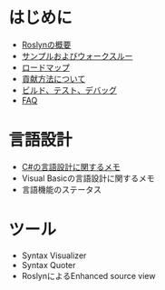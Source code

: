# はじめに

* [Roslynの概要](overview.md)
* [サンプルおよびウォークスルー](samples.md)
* [ロードマップ](roadmap.md)
* [貢献方法について](how_to_contribute.md)
* [ビルド、テスト、デバッグ](build.md)
* [FAQ](faq.md)

# 言語設計

* [C#の言語設計に関するメモ](csharp_languagedesign.md)
* Visual Basicの言語設計に関するメモ
* 言語機能のステータス

<!---
* [Visual Basicの言語設計に関するメモ](vb_languagedesign.md)
* [言語機能のステータス](featurestatus.md)
--->

# ツール

* Syntax Visualizer
* Syntax Quoter
* RoslynによるEnhanced source view

<!---
* [Syntax Visualizer](syntax_visualizer.md)
* [Syntax Quoter](syntax_quoter.md)
* Roslynによる[Enhanced source view](enhanced_source_view.md)
--->
